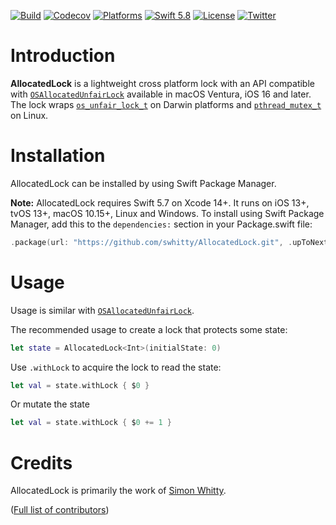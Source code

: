 [![Build](https://github.com/swhitty/AllocatedLock/actions/workflows/build.yml/badge.svg)](https://github.com/swhitty/AllocatedLock/actions/workflows/build.yml)
[![Codecov](https://codecov.io/gh/swhitty/AllocatedLock/graphs/badge.svg)](https://codecov.io/gh/swhitty/AllocatedLock)
[![Platforms](https://img.shields.io/badge/platforms-iOS%20|%20Mac%20|%20tvOS%20|%20Linux%20|%20Windows-lightgray.svg)](https://github.com/swhitty/AllocatedLock/blob/main/Package.swift)
[![Swift 5.8](https://img.shields.io/badge/swift-5.7%20–%205.8-red.svg?style=flat)](https://developer.apple.com/swift)
[![License](https://img.shields.io/badge/license-MIT-lightgrey.svg)](https://opensource.org/licenses/MIT)
[![Twitter](https://img.shields.io/badge/twitter-@simonwhitty-blue.svg)](http://twitter.com/simonwhitty)

# Introduction

**AllocatedLock** is a lightweight cross platform lock with an API compatible with [`OSAllocatedUnfairLock`](https://developer.apple.com/documentation/os/osallocatedunfairlock) available in macOS Ventura, iOS 16 and later.  The lock wraps [`os_unfair_lock_t`](https://developer.apple.com/documentation/os/os_unfair_lock_t) on Darwin platforms and [`pthread_mutex_t`](https://man.freebsd.org/cgi/man.cgi?pthread_mutex_lock(3)) on Linux.

# Installation

AllocatedLock can be installed by using Swift Package Manager.

 **Note:** AllocatedLock requires Swift 5.7 on Xcode 14+. It runs on iOS 13+, tvOS 13+, macOS 10.15+, Linux and Windows.
To install using Swift Package Manager, add this to the `dependencies:` section in your Package.swift file:

```swift
.package(url: "https://github.com/swhitty/AllocatedLock.git", .upToNextMajor(from: "0.0.2"))
```

# Usage

Usage is similar with [`OSAllocatedUnfairLock`](https://developer.apple.com/documentation/os/osallocatedunfairlock).

The recommended usage to create a lock that protects some state:
```swift
let state = AllocatedLock<Int>(initialState: 0)
```

Use `.withLock` to acquire the lock to read the state:
```swift
let val = state.withLock { $0 }
```

Or mutate the state
```swift
let val = state.withLock { $0 += 1 }
```

# Credits

AllocatedLock is primarily the work of [Simon Whitty](https://github.com/swhitty).

([Full list of contributors](https://github.com/swhitty/AllocatedLock/graphs/contributors))
